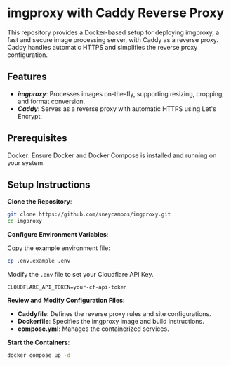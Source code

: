# imgproxy with Caddy Reverse Proxy

This repository provides a Docker-based setup for deploying imgproxy, a fast and secure image processing server, with Caddy as a reverse proxy. Caddy handles automatic HTTPS and simplifies the reverse proxy configuration.

## Features

- ***imgproxy***: Processes images on-the-fly, supporting resizing, cropping, and format conversion. 
- ***Caddy***: Serves as a reverse proxy with automatic HTTPS using Let's Encrypt.

## Prerequisites

Docker: Ensure Docker and Docker Compose is installed and running on your system.

## Setup Instructions

**Clone the Repository**:

```bash
git clone https://github.com/sneycampos/imgproxy.git
cd imgproxy
```

**Configure Environment Variables**:

Copy the example environment file:

```bash
cp .env.example .env
```

Modify the `.env` file to set your Cloudflare API Key.
```env
CLOUDFLARE_API_TOKEN=your-cf-api-token
```


**Review and Modify Configuration Files**:
- **Caddyfile**: Defines the reverse proxy rules and site configurations.
- **Dockerfile**: Specifies the imgproxy image and build instructions.
- **compose.yml**: Manages the containerized services.



**Start the Containers**:

```bash
docker compose up -d
```

